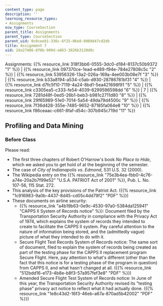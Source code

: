```yaml
---
content_type: page
description: ''
learning_resource_types:
- Assignments
ocw_type: CourseSection
parent_title: Assignments
parent_type: CourseSection
parent_uid: 0c0ceeb1-336c-6f25-06e8-0089d47cd2db
title: Assignment 7
uid: 2da27406-8f0b-909d-a063-3826b3120d0c
---
```


Assignments: {{% resource_link 318f3bb6-0555-3dc0-d184-8137c50b9372 "1" %}} | {{% resource_link 097370ce-1ead-e489-f94e-784e27808c5c "2" %}} | {{% resource_link 53956326-13a2-026a-169a-4ee003b08e7f "3" %}} | {{% resource_link b33a8194-a534-c5ab-d930-28786781bf31 "4" %}} | {{% resource_link d7fc5f10-7119-4a24-8bd1-5ea421698f91 "5" %}} | {{% resource_link c3305ea5-c333-fe54-4039-6299596598dd "6" %}} | 7 | {{% resource_link 7281d48f-0ed5-26b1-beb3-b981c2711d80 "8" %}} | {{% resource_link 29f65989-51e0-7014-5a54-49da79d4500c "9" %}} | {{% resource_link 7f36d428-355e-7485-9652-87185fa064e8 "10" %}} | {{% resource_link f86ceaac-c661-8faf-d54c-307b945c719d "11" %}}

Profiling and Data Mining
-------------------------

### Before Class

Please read:

*   The first three chapters of Robert O'Harrow's book _No Place to Hide_, which we asked you to get hold of at the beginning of the semester.
*   The case of _City of Indianapolis vs. Edmond_, 531 U.S. 32 (2000).
*   The Wikipedia entry on the {{% resource_link "75e3b4ea-fbb0-4c76-a74e-20a2b7f99e52" "U.S.A. PATRIOT Act of 2001" %}}, Pub. L. No. 107-56, 115 Stat. 272.
*   This analysis of the key provisions of the Patriot Act. ({{% resource_link "1c916983-9a0b-4437-8d45-cd05c4dd79f2" "PDF" %}})
*   These documents on airline security:
    *   {{% resource_link "a4b19b63-0e9c-4530-97a0-5384da125941" "CAPPS II System of Records notice" %}}: Document filed by the Transportation Security Authority in compliance with the Privacy Act of 1974, which explains the system of records they intended to create to facilitate the CAPPS II system. Pay careful attention to the nature of information being stored, and the (admittedly vague) picture of what they intended to do with it.
    *   Secure Flight Test Records System of Records notice: The same sort of document, filed to explain the system of records being created as part of the testing phase for the CAPPS II replacement program Secure Flight. Here, pay attention to what's different (other than the fact that this notice is for a testing phase of the program in question) from CAPPS II, and what hasn't changed at all. ({{% resource_link "512bdd16-e173-4b8e-b8f3-57a957fef3e8" "PDF" %}})
    *   Amended Secure Flight Test System of Records notice: In June of this year, the Transportation Security Authority revised its "testing phase" privacy act notice to reflect what it had actually done. ({{% resource_link "1e8c43d2-16f3-46eb-a67a-870ad5b42002" "PDF" %}})